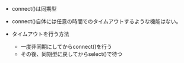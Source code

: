 - connect()は同期型
- connect()自体には任意の時間でのタイムアウトするような機能はない。

- タイムアウトを行う方法
  - 一度非同期にしてからconnect()を行う  
  - その後、同期型に戻してからselect()で待つ

